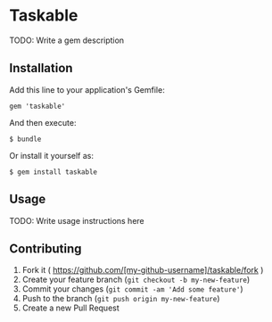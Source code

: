 # Taskable

TODO: Write a gem description

## Installation

Add this line to your application's Gemfile:

    gem 'taskable'

And then execute:

    $ bundle

Or install it yourself as:

    $ gem install taskable

## Usage

TODO: Write usage instructions here

## Contributing

1. Fork it ( https://github.com/[my-github-username]/taskable/fork )
2. Create your feature branch (`git checkout -b my-new-feature`)
3. Commit your changes (`git commit -am 'Add some feature'`)
4. Push to the branch (`git push origin my-new-feature`)
5. Create a new Pull Request

